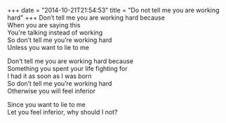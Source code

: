 +++
date = "2014-10-21T21:54:53"
title = "Do not tell me you are working hard"
+++
Don’t tell me you are working hard because  
When you are saying this  
You're talking instead of working  
So don’t tell me you’re working hard  
Unless you want to lie to me  
  
Don’t tell me you are working hard because  
Something you spent your life fighting for  
I had it as soon as I was born  
So don’t tell me you’re working hard  
Otherwise you will feel inferior  
  
Since you want to lie to me  
Let you feel inferior, why should I not?  